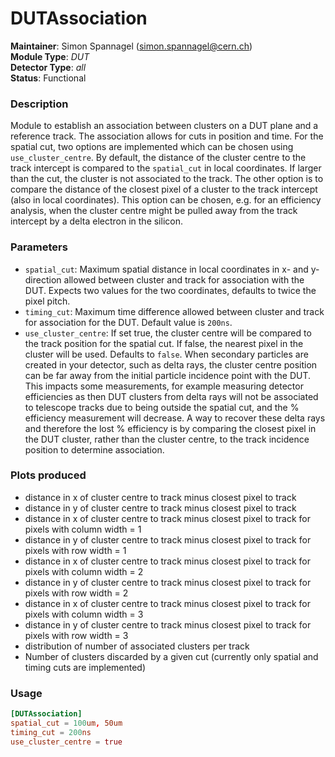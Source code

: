 # DUTAssociation
**Maintainer**: Simon Spannagel (simon.spannagel@cern.ch)  
**Module Type**: *DUT*  
**Detector Type**: *all*  
**Status**: Functional

### Description
Module to establish an association between clusters on a DUT plane and a reference track.
The association allows for cuts in position and time.
For the spatial cut, two options are implemented which can be chosen using `use_cluster_centre`.
By default, the distance of the cluster centre to the track intercept is compared to the `spatial_cut` in local coordinates. If larger than the cut, the cluster is not associated to the track.
The other option is to compare the distance of the closest pixel of a cluster to the track intercept (also in local coordinates).
This option can be chosen, e.g. for an efficiency analysis, when the cluster centre might be pulled away from the track intercept by a delta electron in the silicon.

### Parameters
* `spatial_cut`: Maximum spatial distance in local coordinates in x- and y-direction allowed between cluster and track for association with the DUT. Expects two values for the two coordinates, defaults to twice the pixel pitch.
* `timing_cut`: Maximum time difference allowed between cluster and track for association for the DUT. Default value is `200ns`.
* `use_cluster_centre`: If set true, the cluster centre will be compared to the track position for the spatial cut. If false, the nearest pixel in the cluster will be used. Defaults to `false`. When secondary particles are created in your detector, such as delta rays, the cluster centre position can be far away from the initial particle incidence point with the DUT. This impacts some measurements, for example measuring detector efficiencies as then DUT clusters from delta rays will not be associated to telescope tracks due to being outside the spatial cut, and the % efficiency measurement will decrease. A way to recover these delta rays and therefore the lost % efficiency is by comparing the closest pixel in the DUT cluster, rather than the cluster centre, to the track incidence position to determine association.

### Plots produced
* distance in x of cluster centre to track minus closest pixel to track
* distance in y of cluster centre to track minus closest pixel to track
* distance in x of cluster centre to track minus closest pixel to track for pixels with column width = 1
* distance in y of cluster centre to track minus closest pixel to track for pixels with row width = 1
* distance in x of cluster centre to track minus closest pixel to track for pixels with column width = 2
* distance in y of cluster centre to track minus closest pixel to track for pixels with row width = 2
* distance in x of cluster centre to track minus closest pixel to track for pixels with column width = 3
* distance in y of cluster centre to track minus closest pixel to track for pixels with row width = 3
* distribution of number of associated clusters per track
* Number of clusters discarded by a given cut (currently only spatial and timing cuts are implemented)

### Usage
```toml
[DUTAssociation]
spatial_cut = 100um, 50um
timing_cut = 200ns
use_cluster_centre = true

```
